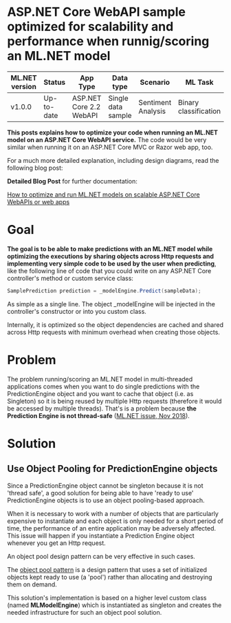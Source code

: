 

# ASP.NET Core WebAPI sample optimized for scalability and performance when runnig/scoring an ML.NET model


| ML.NET version | Status                        | App Type    | Data type | Scenario            | ML Task                   | Algorithms                  |
|----------------|-------------------------------|-------------|-----------|---------------------|---------------------------|-----------------------------|
| v1.0.0           | Up-to-date | ASP.NET Core 2.2 WebAPI | Single data sample | Sentiment Analysis | Binary   classification | Linear Classification |


**This posts explains how to optimize your code when running an ML.NET model on an ASP.NET Core WebAPI service.** The code would be very similar when running it on an ASP.NET Core MVC or Razor web app, too.

For a much more detailed explanation, including design diagrams, read the following blog post:

**Detailed Blog Post** for further documentation:

[How to optimize and run ML.NET models on scalable ASP.NET Core WebAPIs or web apps](https://devblogs.microsoft.com/cesardelatorre/how-to-optimize-and-run-ml-net-models-on-scalable-asp-net-core-webapis-or-web-apps/)


# Goal

**The goal is to be able to make predictions with an ML.NET model while optimizing the executions by sharing objects across Http requests and implementing very simple code to be used by the user when predicting**, like the following line of code that you could write on any ASP.NET Core controller's method or custom service class:

```cs
SamplePrediction prediction = _modelEngine.Predict(sampleData);
```

As simple as a single line. The object _modelEngine will be injected in the controller's constructor or into you custom class. 

Internally, it is optimized so the object dependencies are cached and shared across Http requests with minimum overhead when creating those objects.

# Problem

The problem running/scoring an ML.NET model in multi-threaded applications comes when you want to do single predictions with the PredictionEngine object and you want to cache that object (i.e. as Singleton) so it is being reused by multiple Http requests (therefore it would be accessed by multiple threads). That's is a problem because **the Prediction Engine is not thread-safe** ([ML.NET issue, Nov 2018](https://github.com/dotnet/machinelearning/issues/1718)).

# Solution

## Use Object Pooling for PredictionEngine objects  

Since a PredictionEngine object cannot be singleton because it is not 'thread safe', a good solution for being able to have 'ready to use' PredictionEngine objects  is to use an object pooling-based approach.

When it is necessary to work with a number of objects that are particularly expensive to instantiate and each object is only needed for a short period of time, the performance of an entire application may be adversely affected. This issue will happen if you instantiate a Prediction Engine object whenever you get an Http request.

An object pool design pattern can be very effective in such cases.

The [object pool pattern](https://en.wikipedia.org/wiki/Object_pool_pattern) is a design pattern that uses a set of initialized objects kept ready to use (a 'pool') rather than allocating and destroying them on demand. 

This solution's implementation is based on a higher level custom class (named **MLModelEngine**) which is instantiated as singleton and creates the needed infrastructure for such an object pool solution.
